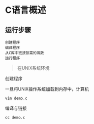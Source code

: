 # C语言概述

## 运行步骤

```
创建程序
编译程序
从C库中链接锁需的函数
运行程序
```

> 在UNIX系统环境

创建程序

一旦将UNiX操作系统加载到内存中，计算机

```
vim demo.c
```

编译与链接

```
cc demo.c
```



